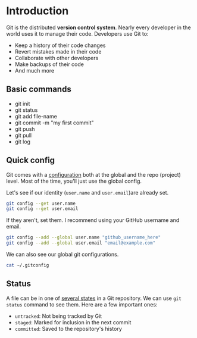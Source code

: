 # Introduction

Git is the distributed **version control system**. Nearly every developer in the world uses it to manage their code. Developers use Git to:

* Keep a history of their code changes
* Revert mistakes made in their code
* Collaborate with other developers
* Make backups of their code
* And much more

## Basic commands

* git init
* git status
* git add file-name
* git commit -m "my first commit"
* git push
* git pull
* git log

## Quick config

Git comes with a [configuration](https://git-scm.com/docs/git-config) both at the global and the repo (project) level. Most of the time, you'll just use the global config.

Let's see if our identity (`user.name` and `user.email`)are already set. 

```sh
git config --get user.name
git config --get user.email
```

If they aren't, set them. I recommend using your GitHub username and email.

```sh
git config --add --global user.name "github_username_here"
git config --add --global user.email "email@example.com"
```

We can also see our global git configurations.

```sh 
cat ~/.gitconfig
```

## Status

A file can be in one of [several states](https://git-scm.com/book/en/v2/Git-Basics-Recording-Changes-to-the-Repository#_the_very_basics) in a Git repository. We can use `git status` command to see them. Here are a few important ones:

- `untracked`: Not being tracked by Git
- `staged`: Marked for inclusion in the next commit
- `committed`: Saved to the repository's history


